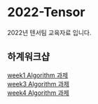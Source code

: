 # 2022-Tensor
2022년 텐서팀 교육자료 입니다.

## 하계워크샵
[week1 Algorithm 과제](https://github.com/CaerangManagement/2022-Tensor/blob/main/Algorithm/week1.md) <br>
[week3 Algorithm 과제](https://github.com/CaerangManagement/2022-Tensor/blob/main/Algorithm/week3.md) <br>
[week4 Algorithm 과제](https://github.com/CaerangManagement/2022-Tensor/blob/main/Algorithm/week4.md) <br>
